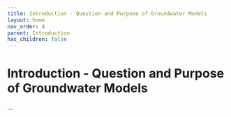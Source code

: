 ```yaml
---
title: Introduction - Question and Purpose of Groundwater Models
layout: home
nav_order: 4
parent: Introduction
has_children: false
---
```


<script
  src="https://cdn.mathjax.org/mathjax/latest/MathJax.js?config=TeX-AMS-MML_HTMLorMML"
  type="text/javascript">
</script>

# Introduction - **Question and Purpose of Groundwater Models**

...

